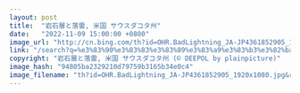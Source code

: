 ```yaml
---
layout: post
title:  "岩石層と落雷, 米国 サウスダコタ州"
date:   "2022-11-09 15:00:00 +0800"
image_url: "http://cn.bing.com/th?id=OHR.BadLightning_JA-JP4361852905_1920x1080.jpg&rf=LaDigue_1920x1080.jpg&pid=hp"
link: "/search?q=%e3%83%90%e3%83%83%e3%83%89%e3%83%a9%e3%83%b3%e3%82%ba%e5%9b%bd%e7%ab%8b%e5%85%ac%e5%9c%92&form=hpcapt&filters=HpDate%3a%2220221109_1500%22"
copyright: "岩石層と落雷, 米国 サウスダコタ州 (© DEEPOL by plainpicture)"
image_hash: "94805ba2329210d79759b3165b34e0c4"
image_filename: "th?id=OHR.BadLightning_JA-JP4361852905_1920x1080.jpg&rf=LaDigue_1920x1080.jpg&pid=hp"
---
```

